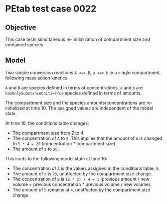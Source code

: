 # PEtab test case 0022

## Objective

This case tests simultaneous re-initialization of compartment size and
contained species.

## Model

Two simple conversion reactions `A <=> B`, `a <=> b` in a single compartment,
following mass action kinetics.

`A` and `B` are species defined in terms of concentrations, `a` and `b` are
`hasOnlySubstanceUnits=True` species defined in terms of amounts.

The compartment size and the species amounts/concentrations are re-initialized
at time 10. The assigned values are independent of the model state.

At time 10, the conditions table changes:
* The compartment size from 2 to 4.
* The concentration of `A` to `5`. This implies that the amount of
  `A` is changed to `5 * 4 = 20` (concentration * compartment size).
* The amount of `a` to `20`.

This leads to the following model state at time 10:
* The concentration of `A` is the values assigned in the conditions table, `5`.
* The amount of `a` is `20`, unaffected by the compartment size change.
* The concentration of `B` is `(2 * 2) / 4 = 1`
  (previous amount / new volume
  = previous concentration * previous volume / new volume).
* The amount of `b` remains at `4`, unaffected by the compartment size change.
